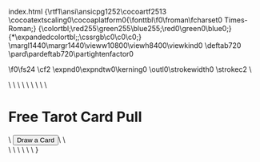 index.html
{\rtf1\ansi\ansicpg1252\cocoartf2513
\cocoatextscaling0\cocoaplatform0{\fonttbl\f0\froman\fcharset0 Times-Roman;}
{\colortbl;\red255\green255\blue255;\red0\green0\blue0;}
{\*\expandedcolortbl;;\cssrgb\c0\c0\c0;}
\margl1440\margr1440\vieww10800\viewh8400\viewkind0
\deftab720
\pard\pardeftab720\partightenfactor0

\f0\fs24 \cf2 \expnd0\expndtw0\kerning0
\outl0\strokewidth0 \strokec2 <!DOCTYPE html>\
<html lang="en">\
<head>\
  <meta charset="UTF-8" />\
  <meta name="viewport" content="width=device-width, initial-scale=1" />\
  <title>Free Tarot Card Pull by Brujita</title>\
  <style>\
    body \{\
      font-family: 'Georgia', serif;\
      background: linear-gradient(135deg, #3a2c36, #6e4a7e);\
      color: #f3f0eb;\
      text-align: center;\
      padding: 50px 20px;\
      min-height: 100vh;\
      margin: 0;\
    \}\
    h1 \{\
      margin-bottom: 30px;\
      font-size: 2.5em;\
      text-shadow: 0 0 8px #bb99cc;\
    \}\
    button \{\
      background: #bb99cc;\
      border: none;\
      padding: 16px 36px;\
      font-size: 1.3em;\
      border-radius: 10px;\
      cursor: pointer;\
      color: #3a2c36;\
      font-weight: bold;\
      box-shadow: 0 0 10px #bb99cc;\
      transition: background 0.3s ease;\
    \}\
    button:hover \{\
      background: #d7bfff;\
    \}\
    .card-container \{\
      margin-top: 40px;\
      min-height: 280px;\
    \}\
    .card-name \{\
      margin-top: 15px;\
      font-style: italic;\
      font-size: 1.5em;\
      text-shadow: 0 0 5px #bb99cc;\
    \}\
    img \{\
      max-width: 220px;\
      border-radius: 12px;\
      box-shadow: 0 6px 20px rgba(187, 153, 204, 0.7);\
      user-select: none;\
    \}\
  </style>\
</head>\
<body>\
\
  <h1>Free Tarot Card Pull</h1>\
  <button onclick="drawCard()">Draw a Card</button>\
\
  <div class="card-container" id="cardContainer"></div>\
\
  <script>\
    const tarotDeck = [\
      \{\
        name: "The Fool",\
        img: "https://i.imgur.com/wF2LlB0.jpg",\
      \},\
      \{\
        name: "The Magician",\
        img: "https://i.imgur.com/OU59nmD.jpg",\
      \},\
      \{\
        name: "The High Priestess",\
        img: "https://i.imgur.com/XKM6d5Z.jpg",\
      \},\
      \{\
        name: "The Empress",\
        img: "https://i.imgur.com/mYDA5yn.jpg",\
      \},\
      \{\
        name: "The Emperor",\
        img: "https://i.imgur.com/LCXnKaG.jpg",\
      \}\
    ];\
\
    function drawCard() \{\
      const randomIndex = Math.floor(Math.random() * tarotDeck.length);\
      const card = tarotDeck[randomIndex];\
      const container = document.getElementById("cardContainer");\
      container.innerHTML = `\
        <img src="$\{card.img\}" alt="$\{card.name\}" draggable="false" />\
        <div class="card-name">$\{card.name\}</div>\
      `;\
    \}\
  </script>\
\
</body>\
</html>\
}
